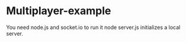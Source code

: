 # Multiplayer-example

You need node.js and socket.io to run it
node server.js initializes a local server.
